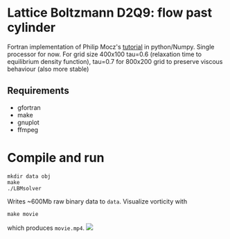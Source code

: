 # Lattice Boltzmann D2Q9: flow past cylinder

Fortran implementation of Philip Mocz's [tutorial](https://github.com/pmocz/latticeboltzmann-python) in python/Numpy. Single processor for now.
For grid size 400x100 tau=0.6 (relaxation time to equilibrium density
function),  tau=0.7 for 800x200 grid to preserve viscous behaviour (also
more stable)

## Requirements

- gfortran
- make
- gnuplot
- ffmpeg

# Compile and run 
  
    mkdir data obj
    make
    ./LBMsolver

Writes ~600Mb raw binary data to `data`. Visualize vorticity with 

    make movie
which produces `movie.mp4`. 
![](output.gif)




